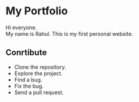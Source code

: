 # My Portfolio

Hi everyone. <br>
My name is Rahul. This is my first personal website.

## Conrtibute

* Clone the repository.
* Explore the project.
* Find a bug.
* Fix the bug.
* Send a pull request.